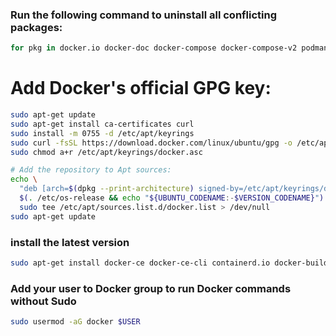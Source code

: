  
 ### Run the following command to uninstall all conflicting packages:
 ```bash
 for pkg in docker.io docker-doc docker-compose docker-compose-v2 podman-docker containerd runc; do sudo apt-get remove $pkg; done
 ```



# Add Docker's official GPG key:
```bash
sudo apt-get update
sudo apt-get install ca-certificates curl
sudo install -m 0755 -d /etc/apt/keyrings
sudo curl -fsSL https://download.docker.com/linux/ubuntu/gpg -o /etc/apt/keyrings/docker.asc
sudo chmod a+r /etc/apt/keyrings/docker.asc

# Add the repository to Apt sources:
echo \
  "deb [arch=$(dpkg --print-architecture) signed-by=/etc/apt/keyrings/docker.asc] https://download.docker.com/linux/ubuntu \
  $(. /etc/os-release && echo "${UBUNTU_CODENAME:-$VERSION_CODENAME}") stable" | \
  sudo tee /etc/apt/sources.list.d/docker.list > /dev/null
sudo apt-get update
```

### install the latest version
```bash
sudo apt-get install docker-ce docker-ce-cli containerd.io docker-buildx-plugin docker-compose-plugin
```

### Add your user to Docker group to run Docker commands without Sudo
```bash
sudo usermod -aG docker $USER
```
